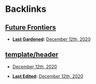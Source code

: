 
# Backlinks
## [Future Frontiers](<Future Frontiers.md>)
- **[Last Gardened](<Last Gardened.md>):** [December 12th, 2020](<December 12th, 2020.md>)

## [template/header](<template/header.md>)
- [December 12th, 2020](<December 12th, 2020.md>)

- **[Last Edited](<Last Edited.md>):** [December 12th, 2020](<December 12th, 2020.md>)

